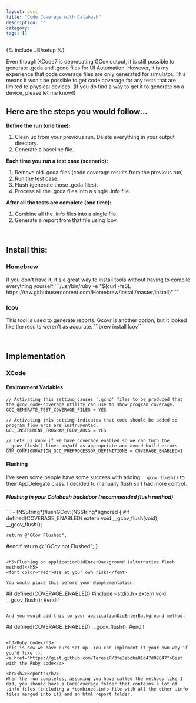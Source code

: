 ```yaml
---
layout: post
title: "Code Coverage with Calabash"
description: ""
category: 
tags: []
---
```

{% include JB/setup %}

Even though XCode7 is deprecating GCov output, it is still possible to generate .gcda and .gcno files for UI Automation.  However, it is my experience that code coverage files are only generated for simulator. This means it won't be possible to get code coverage for any tests that are limited to physical devices.  (If you do find a way to get it to generate on a device, please let me know!)

<!--more-->

<h2>Here are the steps you would follow...</h2>

<b>Before the run (one time):</b>
<ol>
  <li>Clean up from your previous run. Delete everything in your output directory.  </li>
  <li>Generate a baseline file.  </li>
</ol>

<b>Each time you run a test case (scenario):</b>
<ol>
  <li>Remove old .gcda files (code coverage results from the previous run).</li>
  <li>Run the test case.</li>
  <li>Flush (generate those .gcda files).</li>
  <li>Process all the .gcda files into a single .info file.</li>
</ol>

<b>After all the tests are complete (one time):</b>
<ol>
  <li>Combine all the .info files into a single file.</li>
  <li>Generate a report from that file using lcov.</li>
</ol>

<br><h2>Install this:</h2>
<h3>Homebrew</h3>
If you don't have it, it's a great way to install tools without having to compile everything yourself
```/usr/bin/ruby -e "$(curl -fsSL https://raw.githubusercontent.com/Homebrew/install/master/install)"```

<h3>lcov</h3>
This tool is used to generate reports. Gcovr is another option, but it looked like the results weren't as accurate.
```brew install lcov```


<br><h2>Implementation</h2>
<h3>XCode</h3>
<h4>Environment Variables</h4>

```
// Activating this setting causes '.gcno' files to be produced that the gcov code-coverage utility can use to show program coverage.
GCC_GENERATE_TEST_COVERAGE_FILES = YES
 
// Activating this setting indicates that code should be added so program flow arcs are instrumented.
GCC_INSTRUMENT_PROGRAM_FLOW_ARCS = YES
 
// Lets us know if we have coverage enabled so we can turn the __gcov_flush() lines on/off as appropriate and avoid build errors
GTM_CONFIGURATION_GCC_PREPROCESSOR_DEFINITIONS = COVERAGE_ENABLED=1
```

<h4>Flushing</h4>

I've seen some people have some success with adding ```__gcov_flush()``` to their AppDelegate class. I decided to manually flush so I had more control.

<h5>Flushing in your Calabash backdoor (recommended flush method)</h5>
```
- (NSString*)flushGCov:(NSString*)ignored
{
#if defined(COVERAGE_ENABLED)
	extern void __gcov_flush(void);
	__gcov_flush();
	
	return @"GCov Flushed";
#endif
	return @"GCov not Flushed";
}
```

<h5>Flushing on applicationDidEnterBackground (alternative flush method)</h5>
<font color="red">Use at your own risk!</font>

You would place this before your @implementation:

```
#if defined(COVERAGE_ENABLED)
#include <stdio.h>
extern void __gcov_flush();
#endif
```

And you would add this to your applicationDidEnterBackground method:

```
#if defined(COVERAGE_ENABLED)
	__gcov_flush();
#endif
```

<h3>Ruby Code</h3>
This is how we have ours set up. You can implement it your own way if you'd like :).
<a href="https://gist.github.com/TeresaP/3fe3abdba01d47d02847">Gist with the Ruby code</a>

<br><h2>Reports</h2>
When the run completes, assuming you have called the methods like I did, you should have a CodeCoverage folder that contains a lot of .info files (including a *combined.info file with all the other .info files merged into it) and an html report folder.


